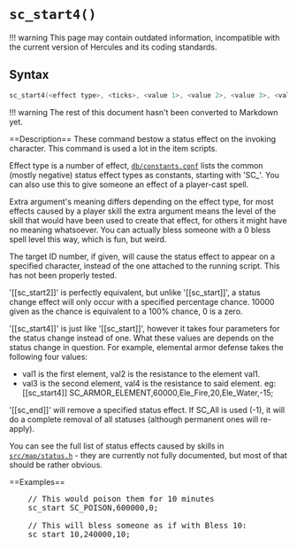 # `sc_start4()`

!!! warning
	This page may contain outdated information, incompatible with the current version of Hercules and its coding standards.

## Syntax

```c
sc_start4(<effect type>, <ticks>, <value 1>, <value 2>, <value 3>, <value 4>{, <target ID number>});
```

!!! warning
	The rest of this document hasn't been converted to Markdown yet.

==Description==
These command bestow a status effect on the invoking character. This command is 
used a lot in the item scripts.

Effect type is a number of effect, [`db/constants.conf`](https://github.com/HerculesWS/Hercules/blob/stable/db/constants.conf) lists the common (mostly 
negative) status effect types as constants, starting with 'SC_'. You can also 
use this to give someone an effect of a player-cast spell.

Extra argument's meaning differs depending on the effect type, for most effects 
caused by a player skill the extra argument means the level of the skill that 
would have been used to create that effect, for others it might have no meaning 
whatsoever. You can actually bless someone with a 0 bless spell level this way, 
which is fun, but weird.

The target ID number, if given, will cause the status effect to appear on a 
specified character, instead of the one attached to the running script. This has 
not been properly tested.

'[[sc_start2]]' is perfectly equivalent, but unlike '[[sc_start]]', a status change 
effect will only occur with a specified percentage chance. 10000 given as the 
chance is equivalent to a 100% chance, 0 is a zero.

'[[sc_start4]]' is just like '[[sc_start]]', however it takes four parameters for the
status change instead of one. What these values are depends on the status
change in question. For example, elemental armor defense takes the following
four values:
- val1 is the first element, val2 is the resistance to the element val1.
- val3 is the second element, val4 is the resistance to said element.
eg: [[sc_start4]] SC_ARMOR_ELEMENT,60000,Ele_Fire,20,Ele_Water,-15;

'[[sc_end]]' will remove a specified status effect. If SC_All is used (-1), it will
do a complete removal of all statuses (although permanent ones will re-apply).

You can see the full list of status effects caused by skills in 
[`src/map/status.h`](https://github.com/HerculesWS/Hercules/blob/stable/src/map/status.h) - they are currently not fully documented, but most of that 
should be rather obvious.

==Examples==
<pre>
    // This would poison them for 10 minutes
    sc_start SC_POISON,600000,0;

    // This will bless someone as if with Bless 10:
    sc_start 10,240000,10;
</pre>
